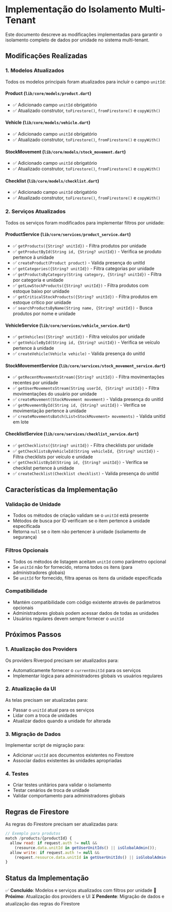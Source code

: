 # Implementação do Isolamento Multi-Tenant

Este documento descreve as modificações implementadas para garantir o isolamento completo de dados por unidade no sistema multi-tenant.

## Modificações Realizadas

### 1. Modelos Atualizados

Todos os modelos principais foram atualizados para incluir o campo `unitId`:

#### Product (`lib/core/models/product.dart`)
- ✅ Adicionado campo `unitId` obrigatório
- ✅ Atualizado construtor, `toFirestore()`, `fromFirestore()` e `copyWith()`

#### Vehicle (`lib/core/models/vehicle.dart`)
- ✅ Adicionado campo `unitId` obrigatório
- ✅ Atualizado construtor, `toFirestore()`, `fromFirestore()` e `copyWith()`

#### StockMovement (`lib/core/models/stock_movement.dart`)
- ✅ Adicionado campo `unitId` obrigatório
- ✅ Atualizado construtor, `toFirestore()`, `fromFirestore()` e `copyWith()`

#### Checklist (`lib/core/models/checklist.dart`)
- ✅ Adicionado campo `unitId` obrigatório
- ✅ Atualizado construtor, `toFirestore()`, `fromFirestore()` e `copyWith()`

### 2. Serviços Atualizados

Todos os serviços foram modificados para implementar filtros por unidade:

#### ProductService (`lib/core/services/product_service.dart`)
- ✅ `getProducts({String? unitId})` - Filtra produtos por unidade
- ✅ `getProductById(String id, {String? unitId})` - Verifica se produto pertence à unidade
- ✅ `createProduct(Product product)` - Valida presença do unitId
- ✅ `getCategories({String? unitId})` - Filtra categorias por unidade
- ✅ `getProductsByCategory(String category, {String? unitId})` - Filtra por categoria e unidade
- ✅ `getLowStockProducts({String? unitId})` - Filtra produtos com estoque baixo por unidade
- ✅ `getCriticalStockProducts({String? unitId})` - Filtra produtos em estoque crítico por unidade
- ✅ `searchProductsByName(String name, {String? unitId})` - Busca produtos por nome e unidade

#### VehicleService (`lib/core/services/vehicle_service.dart`)
- ✅ `getVehicles({String? unitId})` - Filtra veículos por unidade
- ✅ `getVehicleById(String id, {String? unitId})` - Verifica se veículo pertence à unidade
- ✅ `createVehicle(Vehicle vehicle)` - Valida presença do unitId

#### StockMovementService (`lib/core/services/stock_movement_service.dart`)
- ✅ `getRecentMovementsStream({String? unitId})` - Filtra movimentações recentes por unidade
- ✅ `getUserMovementsStream(String userId, {String? unitId})` - Filtra movimentações do usuário por unidade
- ✅ `createMovement(StockMovement movement)` - Valida presença do unitId
- ✅ `getMovementById(String id, {String? unitId})` - Verifica se movimentação pertence à unidade
- ✅ `createMovementsBatch(List<StockMovement> movements)` - Valida unitId em lote

#### ChecklistService (`lib/core/services/checklist_service.dart`)
- ✅ `getChecklists({String? unitId})` - Filtra checklists por unidade
- ✅ `getChecklistsByVehicleId(String vehicleId, {String? unitId})` - Filtra checklists por veículo e unidade
- ✅ `getChecklistById(String id, {String? unitId})` - Verifica se checklist pertence à unidade
- ✅ `createChecklist(Checklist checklist)` - Valida presença do unitId

## Características da Implementação

### Validação de Unidade
- Todos os métodos de criação validam se o `unitId` está presente
- Métodos de busca por ID verificam se o item pertence à unidade especificada
- Retorna `null` se o item não pertencer à unidade (isolamento de segurança)

### Filtros Opcionais
- Todos os métodos de listagem aceitam `unitId` como parâmetro opcional
- Se `unitId` não for fornecido, retorna todos os itens (para administradores globais)
- Se `unitId` for fornecido, filtra apenas os itens da unidade especificada

### Compatibilidade
- Mantém compatibilidade com código existente através de parâmetros opcionais
- Administradores globais podem acessar dados de todas as unidades
- Usuários regulares devem sempre fornecer o `unitId`

## Próximos Passos

### 1. Atualização dos Providers
Os providers Riverpod precisam ser atualizados para:
- Automaticamente fornecer o `currentUnitId` para os serviços
- Implementar lógica para administradores globais vs usuários regulares

### 2. Atualização da UI
As telas precisam ser atualizadas para:
- Passar o `unitId` atual para os serviços
- Lidar com a troca de unidades
- Atualizar dados quando a unidade for alterada

### 3. Migração de Dados
Implementar script de migração para:
- Adicionar `unitId` aos documentos existentes no Firestore
- Associar dados existentes às unidades apropriadas

### 4. Testes
- Criar testes unitários para validar o isolamento
- Testar cenários de troca de unidade
- Validar comportamento para administradores globais

## Regras de Firestore

As regras do Firestore precisam ser atualizadas para:
```javascript
// Exemplo para produtos
match /products/{productId} {
  allow read: if request.auth != null && 
    (resource.data.unitId in getUserUnitIds() || isGlobalAdmin());
  allow write: if request.auth != null && 
    (request.resource.data.unitId in getUserUnitIds() || isGlobalAdmin());
}
```

## Status da Implementação

✅ **Concluído**: Modelos e serviços atualizados com filtros por unidade
🔄 **Próximo**: Atualização dos providers e UI
⏳ **Pendente**: Migração de dados e atualização das regras do Firestore